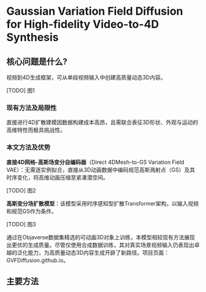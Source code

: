 # Gaussian Variation Field Diffusion for High-fidelity Video-to-4D Synthesis

## 核心问题是什么?

视频到4D生成框架，可从单段视频输入中创建高质量动态3D内容。

[TODO] 图1

### 现有方法及局限性

直接进行4D扩散建模因数据构建成本高昂，且需联合表征3D形状、外观与运动的高维特性而极具挑战性。

### 本文方法及优势

**直接4D网格-高斯场变分自编码器**（Direct 4DMesh-to-GS Variation Field VAE）：无需逐实例拟合，直接从3D动画数据中编码规范高斯溅射点（GS）及其时序变化，将高维动画压缩至紧凑潜空间。  

[TODO] 图2

**高斯变分场扩散模型**：该模型采用时序感知型扩散Transformer架构，以输入视频和规范GS作为条件。

[TODO] 图3

通过在Objaverse数据集精选的可动画3D对象上训练，本模型相较现有方法展现出更优的生成质量。尽管仅使用合成数据训练，其对真实场景视频输入仍表现出卓越的泛化能力，为高质量动态3D内容生成开辟了新路径。项目页面：GVFDiffusion.github.io。

## 主要方法

